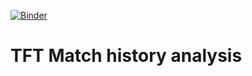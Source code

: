 [![Binder](https://mybinder.org/badge_logo.svg)](https://mybinder.org/v2/gh/Gonzih/tft-meta-analysis/v0.1.1?urlpath=open?url=/app/notebooks/comp_selector.jl)

# TFT Match history analysis
